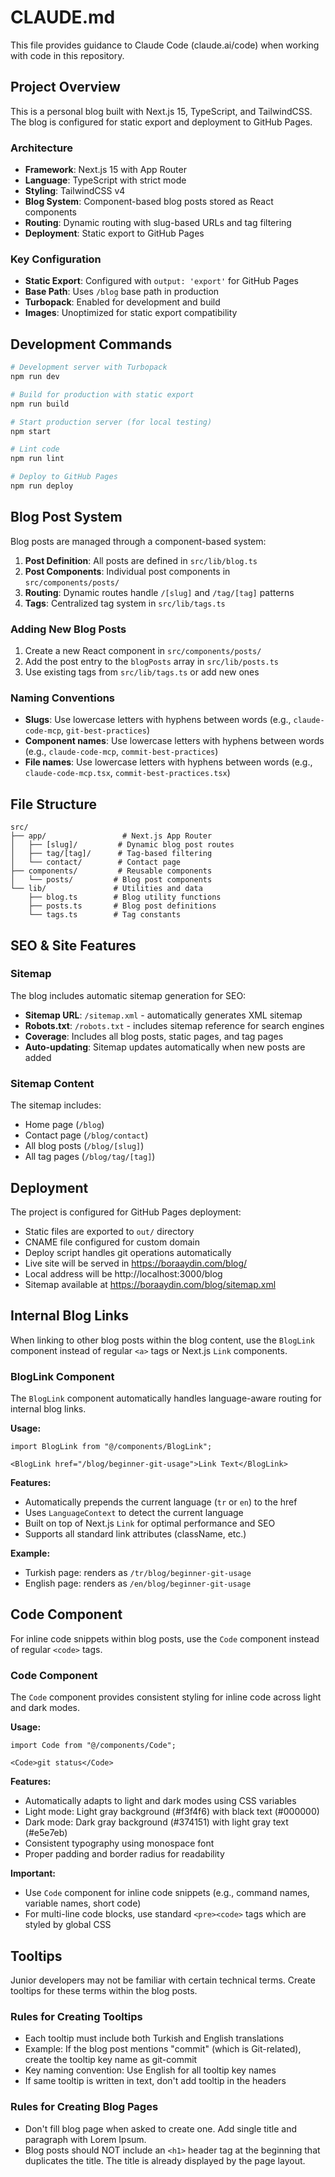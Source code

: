# CLAUDE.md

This file provides guidance to Claude Code (claude.ai/code) when working with code in this repository.

## Project Overview

This is a personal blog built with Next.js 15, TypeScript, and TailwindCSS. The blog is configured for static export and deployment to GitHub Pages.

### Architecture

- **Framework**: Next.js 15 with App Router
- **Language**: TypeScript with strict mode
- **Styling**: TailwindCSS v4
- **Blog System**: Component-based blog posts stored as React components
- **Routing**: Dynamic routing with slug-based URLs and tag filtering
- **Deployment**: Static export to GitHub Pages

### Key Configuration

- **Static Export**: Configured with `output: 'export'` for GitHub Pages
- **Base Path**: Uses `/blog` base path in production
- **Turbopack**: Enabled for development and build
- **Images**: Unoptimized for static export compatibility

## Development Commands

```bash
# Development server with Turbopack
npm run dev

# Build for production with static export
npm run build

# Start production server (for local testing)
npm start

# Lint code
npm run lint

# Deploy to GitHub Pages
npm run deploy
```

## Blog Post System

Blog posts are managed through a component-based system:

1. **Post Definition**: All posts are defined in `src/lib/blog.ts`
2. **Post Components**: Individual post components in `src/components/posts/`
3. **Routing**: Dynamic routes handle `/[slug]` and `/tag/[tag]` patterns
4. **Tags**: Centralized tag system in `src/lib/tags.ts`

### Adding New Blog Posts

1. Create a new React component in `src/components/posts/`
2. Add the post entry to the `blogPosts` array in `src/lib/posts.ts`
3. Use existing tags from `src/lib/tags.ts` or add new ones

### Naming Conventions

- **Slugs**: Use lowercase letters with hyphens between words (e.g., `claude-code-mcp`, `git-best-practices`)
- **Component names**: Use lowercase letters with hyphens between words (e.g., `claude-code-mcp`, `commit-best-practices`)
- **File names**: Use lowercase letters with hyphens between words (e.g., `claude-code-mcp.tsx`, `commit-best-practices.tsx`)

## File Structure

```
src/
├── app/                 # Next.js App Router
│   ├── [slug]/         # Dynamic blog post routes
│   ├── tag/[tag]/      # Tag-based filtering
│   └── contact/        # Contact page
├── components/         # Reusable components
│   └── posts/         # Blog post components
└── lib/               # Utilities and data
    ├── blog.ts        # Blog utility functions
    ├── posts.ts       # Blog post definitions
    └── tags.ts        # Tag constants
```

## SEO & Site Features

### Sitemap
The blog includes automatic sitemap generation for SEO:
- **Sitemap URL**: `/sitemap.xml` - automatically generates XML sitemap
- **Robots.txt**: `/robots.txt` - includes sitemap reference for search engines
- **Coverage**: Includes all blog posts, static pages, and tag pages
- **Auto-updating**: Sitemap updates automatically when new posts are added

### Sitemap Content
The sitemap includes:
- Home page (`/blog`)
- Contact page (`/blog/contact`)
- All blog posts (`/blog/[slug]`)
- All tag pages (`/blog/tag/[tag]`)

## Deployment

The project is configured for GitHub Pages deployment:
- Static files are exported to `out/` directory
- CNAME file configured for custom domain
- Deploy script handles git operations automatically
- Live site will be served in https://boraaydin.com/blog/
- Local address will be http://localhost:3000/blog
- Sitemap available at https://boraaydin.com/blog/sitemap.xml

## Internal Blog Links

When linking to other blog posts within the blog content, use the `BlogLink` component instead of regular `<a>` tags or Next.js `Link` components.

### BlogLink Component

The `BlogLink` component automatically handles language-aware routing for internal blog links.

**Usage:**
```tsx
import BlogLink from "@/components/BlogLink";

<BlogLink href="/blog/beginner-git-usage">Link Text</BlogLink>
```

**Features:**
- Automatically prepends the current language (`tr` or `en`) to the href
- Uses `LanguageContext` to detect the current language
- Built on top of Next.js `Link` for optimal performance and SEO
- Supports all standard link attributes (className, etc.)

**Example:**
- Turkish page: renders as `/tr/blog/beginner-git-usage`
- English page: renders as `/en/blog/beginner-git-usage`

## Code Component

For inline code snippets within blog posts, use the `Code` component instead of regular `<code>` tags.

### Code Component

The `Code` component provides consistent styling for inline code across light and dark modes.

**Usage:**
```tsx
import Code from "@/components/Code";

<Code>git status</Code>
```

**Features:**
- Automatically adapts to light and dark modes using CSS variables
- Light mode: Light gray background (#f3f4f6) with black text (#000000)
- Dark mode: Dark gray background (#374151) with light gray text (#e5e7eb)
- Consistent typography using monospace font
- Proper padding and border radius for readability

**Important:**
- Use `Code` component for inline code snippets (e.g., command names, variable names, short code)
- For multi-line code blocks, use standard `<pre><code>` tags which are styled by global CSS

## Tooltips

Junior developers may not be familiar with certain technical terms. Create tooltips for these terms within the blog posts.

### Rules for Creating Tooltips

- Each tooltip must include both Turkish and English translations
- Example: If the blog post mentions "commit" (which is Git-related), create the tooltip key name as git-commit
- Key naming convention: Use English for all tooltip key names
- If same tooltip is written in text, don't add tooltip in the headers

### Rules for Creating Blog Pages

- Don't fill blog page when asked to create one. Add single title and paragraph with Lorem Ipsum.
- Blog posts should NOT include an `<h1>` header tag at the beginning that duplicates the title. The title is already displayed by the page layout.